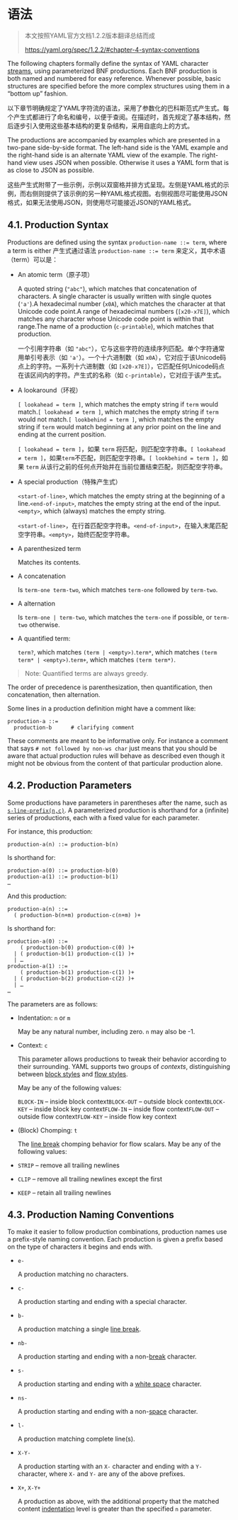 # 语法

> 本文按照YAML官方文档1.2.2版本翻译总结而成
>
> https://yaml.org/spec/1.2.2/#chapter-4-syntax-conventions

The following chapters formally define the syntax of YAML character [streams](https://yaml.org/spec/1.2.2/#streams), using parameterized BNF productions. Each BNF production is both named and numbered for easy reference. Whenever possible, basic structures are specified before the more complex structures using them in a “bottom up” fashion.

以下章节明确规定了YAML字符流的语法，采用了参数化的巴科斯范式产生式。每个产生式都进行了命名和编号，以便于查阅。在描述时，首先规定了基本结构，然后逐步引入使用这些基本结构的更复杂结构，采用自底向上的方式。

The productions are accompanied by examples which are presented in a two-pane side-by-side format. The left-hand side is the YAML example and the right-hand side is an alternate YAML view of the example. The right-hand view uses JSON when possible. Otherwise it uses a YAML form that is as close to JSON as possible.

这些产生式附带了一些示例，示例以双窗格并排方式呈现。左侧是YAML格式的示例，而右侧则提供了该示例的另一种YAML格式视图。右侧视图尽可能使用JSON格式，如果无法使用JSON，则使用尽可能接近JSON的YAML格式。

## 4.1. Production Syntax

Productions are defined using the syntax `production-name ::= term`, where a term is either 产生式通过语法 `production-name ::= term` 来定义，其中术语（term）可以是：

- An atomic term（原子项）

  A quoted string (`"abc"`), which matches that concatenation of characters. A single character is usually written with single quotes (`'a'`).A hexadecimal number (`x0A`), which matches the character at that Unicode code point.A range of hexadecimal numbers (`[x20-x7E]`), which matches any character whose Unicode code point is within that range.The name of a production (`c-printable`), which matches that production.
  
  一个引用字符串（如 `"abc"`），它与这些字符的连续序列匹配。单个字符通常用单引号表示（如 `'a'`）。一个十六进制数（如 `x0A`），它对应于该Unicode码点上的字符。一系列十六进制数（如 `[x20-x7E]`），它匹配任何Unicode码点在该区间内的字符。产生式的名称（如 `c-printable`），它对应于该产生式。

- A lookaround（环视）

  `[ lookahead = term ]`, which matches the empty string if `term` would match.`[ lookahead ≠ term ]`, which matches the empty string if `term` would not match.`[ lookbehind = term ]`, which matches the empty string if `term` would match beginning at any prior point on the line and ending at the current position.
  
  `[ lookahead = term ]`，如果 `term` 将匹配，则匹配空字符串。`[ lookahead ≠ term ]`，如果` term `不匹配，则匹配空字符串。`[ lookbehind = term ]`，如果 `term` 从该行之前的任何点开始并在当前位置结束匹配，则匹配空字符串。

- A special production（特殊产生式）

  `<start-of-line>`, which matches the empty string at the beginning of a line.`<end-of-input>`, matches the empty string at the end of the input.`<empty>`, which (always) matches the empty string.
  
  `<start-of-line>`，在行首匹配空字符串。`<end-of-input>`，在输入末尾匹配空字符串。`<empty>`，始终匹配空字符串。
  
- A parenthesized term

  Matches its contents.

- A concatenation

  Is `term-one term-two`, which matches `term-one` followed by `term-two`.

- A alternation

  Is `term-one | term-two`, which matches the `term-one` if possible, or `term-two` otherwise.

- A quantified term:

  `term?`, which matches `(term | <empty>)`.`term*`, which matches `(term term* | <empty>)`.`term+`, which matches `(term term*)`.

> Note: Quantified terms are always greedy.

The order of precedence is parenthesization, then quantification, then concatenation, then alternation.

Some lines in a production definition might have a comment like:

```
production-a ::=
  production-b      # clarifying comment
```

These comments are meant to be informative only. For instance a comment that says `# not followed by non-ws char` just means that you should be aware that actual production rules will behave as described even though it might not be obvious from the content of that particular production alone.

## 4.2. Production Parameters

Some productions have parameters in parentheses after the name, such as [`s-line-prefix(n,c)`](https://yaml.org/spec/1.2.2/#rule-s-line-prefix). A parameterized production is shorthand for a (infinite) series of productions, each with a fixed value for each parameter.

For instance, this production:

```
production-a(n) ::= production-b(n)
```

Is shorthand for:

```
production-a(0) ::= production-b(0)
production-a(1) ::= production-b(1)
…
```

And this production:

```
production-a(n) ::=
  ( production-b(n+m) production-c(n+m) )+
```

Is shorthand for:

```
production-a(0) ::=
    ( production-b(0) production-c(0) )+
  | ( production-b(1) production-c(1) )+
  | …
production-a(1) ::=
    ( production-b(1) production-c(1) )+
  | ( production-b(2) production-c(2) )+
  | …
…
```

The parameters are as follows:

- Indentation: `n` or `m`

  May be any natural number, including zero. `n` may also be -1.

- Context: `c`

  This parameter allows productions to tweak their behavior according to their surrounding. YAML supports two groups of *contexts*, distinguishing between [block styles](https://yaml.org/spec/1.2.2/#block-style-productions) and [flow styles](https://yaml.org/spec/1.2.2/#flow-style-productions).

  May be any of the following values:

  `BLOCK-IN` – inside block context`BLOCK-OUT` – outside block context`BLOCK-KEY` – inside block key context`FLOW-IN` – inside flow context`FLOW-OUT` – outside flow context`FLOW-KEY` – inside flow key context

- (Block) Chomping: `t`

  The [line break](https://yaml.org/spec/1.2.2/#line-break-characters) chomping behavior for flow scalars. May be any of the following values:

- `STRIP` – remove all trailing newlines
- `CLIP` – remove all trailing newlines except the first
- `KEEP` – retain all trailing newlines

## 4.3. Production Naming Conventions

To make it easier to follow production combinations, production names use a prefix-style naming convention. Each production is given a prefix based on the type of characters it begins and ends with.

- `e-`

  A production matching no characters.

- `c-`

  A production starting and ending with a special character.

- `b-`

  A production matching a single [line break](https://yaml.org/spec/1.2.2/#line-break-characters).

- `nb-`

  A production starting and ending with a non-[break](https://yaml.org/spec/1.2.2/#line-break-characters) character.

- `s-`

  A production starting and ending with a [white space](https://yaml.org/spec/1.2.2/#white-space-characters) character.

- `ns-`

  A production starting and ending with a non-[space](https://yaml.org/spec/1.2.2/#white-space-characters) character.

- `l-`

  A production matching complete line(s).

- `X-Y-`

  A production starting with an `X-` character and ending with a `Y-` character, where `X-` and `Y-` are any of the above prefixes.

- `X+`, `X-Y+`

  A production as above, with the additional property that the matched content [indentation](https://yaml.org/spec/1.2.2/#indentation-spaces) level is greater than the specified `n` parameter.
